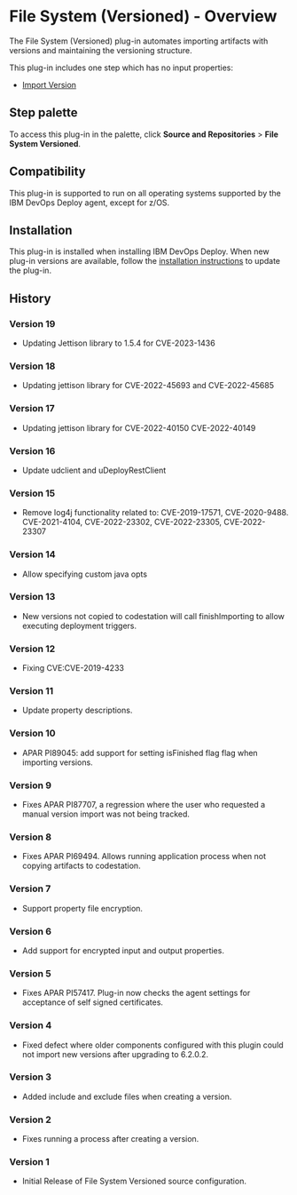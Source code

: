 
# File System (Versioned) - Overview


The File System (Versioned) plug-in automates importing artifacts with versions and maintaining the versioning structure.

This plug-in includes one step which has no input properties:

* [Import Version](#import_version)


## Step palette

To access this plug-in in the palette, click **Source and Repositories** > **File System Versioned**.

## Compatibility

This plug-in is supported to run on all operating systems supported by the IBM DevOps Deploy agent, except for z/OS.

## Installation

This plug-in is installed when installing IBM DevOps Deploy. When new plug-in versions are available, follow the [installation instructions](https://community.ibm.com/community/user/wasdevops/blogs/laurel-dickson-bull1/2022/06/13/install-plugins "Installing plug-ins in DevOps Deploy") to update the plug-in.

## History

### Version 19

* Updating Jettison library to 1.5.4 for CVE-2023-1436

### Version 18

* Updating jettison library for CVE-2022-45693 and CVE-2022-45685

### Version 17

* Updating jettison library for CVE-2022-40150 CVE-2022-40149

### Version 16

* Update udclient and uDeployRestClient

### Version 15

* Remove log4j functionality related to: CVE-2019-17571, CVE-2020-9488. CVE-2021-4104, CVE-2022-23302, CVE-2022-23305,
  CVE-2022-23307

### Version 14

* Allow specifying custom java opts

### Version 13

* New versions not copied to codestation will call finishImporting to allow executing deployment triggers.

### Version 12

* Fixing CVE:CVE-2019-4233

### Version 11

* Update property descriptions.

### Version 10

* APAR PI89045: add support for setting isFinished flag flag when importing versions.

### Version 9

* Fixes APAR PI87707, a regression where the user who requested a manual version import was not being tracked.

### Version 8

* Fixes APAR PI69494. Allows running application process when not copying artifacts to codestation.

### Version 7

* Support property file encryption.

### Version 6

* Add support for encrypted input and output properties.

### Version 5

* Fixes APAR PI57417. Plug-in now checks the agent settings for acceptance of self signed certificates.

### Version 4

* Fixed defect where older components configured with this plugin could not import new versions after upgrading to
  6.2.0.2.

### Version 3

* Added include and exclude files when creating a version.

### Version 2

* Fixes running a process after creating a version.

### Version 1

* Initial Release of File System Versioned source configuration.
